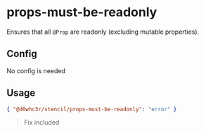 # props-must-be-readonly

Ensures that all `@Prop` are readonly (excluding mutable properties).

## Config

No config is needed

## Usage

```json
{ "@d0whc3r/stencil/props-must-be-readonly": "error" }
```

> Fix included
